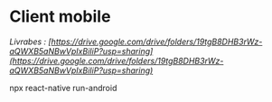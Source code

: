 # Client mobile

*Livrabes : [https://drive.google.com/drive/folders/19tgB8DHB3rWz-aQWXB5aNBwVpIxBiIiP?usp=sharing](https://drive.google.com/drive/folders/19tgB8DHB3rWz-aQWXB5aNBwVpIxBiIiP?usp=sharing)*

npx react-native run-android
